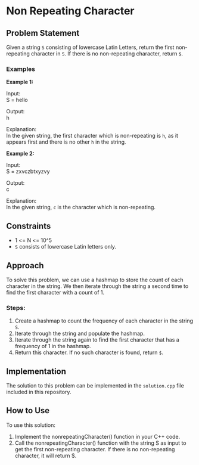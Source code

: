 # Non Repeating Character

## Problem Statement

Given a string `S` consisting of lowercase Latin Letters, return the first non-repeating character in `S`. If there is no non-repeating character, return `$`.

### Examples

**Example 1:**

Input:  
S = hello

Output:  
h

Explanation:  
In the given string, the first character which is non-repeating is `h`, as it appears first and there is no other `h` in the string.

**Example 2:**

Input:  
S = zxvczbtxyzvy

Output:  
c

Explanation:  
In the given string, `c` is the character which is non-repeating.

## Constraints

- 1 <= N <= 10^5
- `S` consists of lowercase Latin letters only.

## Approach

To solve this problem, we can use a hashmap to store the count of each character in the string. We then iterate through the string a second time to find the first character with a count of 1.

### Steps:

1. Create a hashmap to count the frequency of each character in the string `S`.
2. Iterate through the string and populate the hashmap.
3. Iterate through the string again to find the first character that has a frequency of 1 in the hashmap.
4. Return this character. If no such character is found, return `$`.

## Implementation

The solution to this problem can be implemented in the `solution.cpp` file included in this repository.


## How to Use
To use this solution:

1. Implement the nonrepeatingCharacter() function in your C++ code.
2. Call the nonrepeatingCharacter() function with the string S as input to get the first non-repeating character. If there is no non-repeating character, it will return $.
